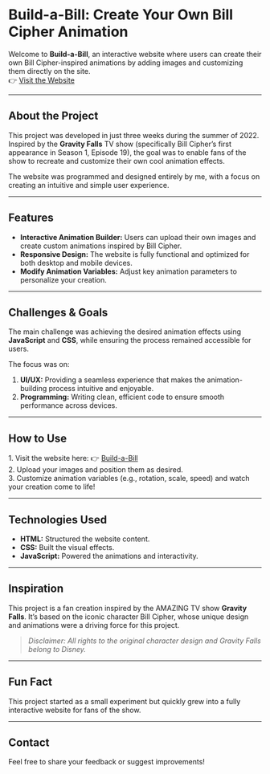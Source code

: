   <h1>Build-a-Bill: Create Your Own Bill Cipher Animation</h1>
  <p>
    Welcome to <strong>Build-a-Bill</strong>, an interactive website where users can create their own Bill Cipher-inspired animations by adding images and customizing them directly on the site.
    <br>
    👉 <a href="https://idont12.github.io/Build-a-bill/" target="_blank">Visit the Website</a>
  </p>
  
  <hr>
  
  <h2>About the Project</h2>
  <p>
    This project was developed in just three weeks during the summer of 2022. Inspired by the <strong>Gravity Falls</strong> TV show (specifically Bill Cipher’s first appearance in Season 1, Episode 19), the goal was to enable fans of the show to recreate and customize their own cool animation effects.
  </p>
  <p>
    The website was programmed and designed entirely by me, with a focus on creating an intuitive and simple user experience.
  </p>
  
  <hr>
  
  <h2>Features</h2>
  <ul>
    <li><strong>Interactive Animation Builder:</strong> Users can upload their own images and create custom animations inspired by Bill Cipher.</li>
    <li><strong>Responsive Design:</strong> The website is fully functional and optimized for both desktop and mobile devices.</li>
    <li><strong>Modify Animation Variables:</strong> Adjust key animation parameters to personalize your creation.</li>
  </ul>
  
  <hr>
  
  <h2>Challenges & Goals</h2>
  <p>
    The main challenge was achieving the desired animation effects using <strong>JavaScript</strong> and <strong>CSS</strong>, while ensuring the process remained accessible for users.
  </p>
  <p>
    The focus was on:
  </p>
  <ol>
    <li><strong>UI/UX:</strong> Providing a seamless experience that makes the animation-building process intuitive and enjoyable.</li>
    <li><strong>Programming:</strong> Writing clean, efficient code to ensure smooth performance across devices.</li>
  </ol>
  
  <hr>
  
  <h2>How to Use</h2>
  <p>
    1. Visit the website here: 👉 <a href="https://idont12.github.io/Build-a-bill/" target="_blank">Build-a-Bill</a>  
    <br>
    2. Upload your images and position them as desired.  
    <br>
    3. Customize animation variables (e.g., rotation, scale, speed) and watch your creation come to life!
  </p>
  
  <hr>
  
  <h2>Technologies Used</h2>
  <ul>
    <li><strong>HTML:</strong> Structured the website content.</li>
    <li><strong>CSS:</strong> Built the visual effects.</li>
    <li><strong>JavaScript:</strong> Powered the animations and interactivity.</li>
  </ul>
  
  <hr>
  
  <h2>Inspiration</h2>
  <p>
    This project is a fan creation inspired by the AMAZING TV show <strong>Gravity Falls</strong>. It’s based on the iconic character Bill Cipher, whose unique design and animations were a driving force for this project.
  </p>
  <blockquote>
    <em>Disclaimer: All rights to the original character design and Gravity Falls belong to Disney.</em>
  </blockquote>
  
  <hr>
  
  <h2>Fun Fact</h2>
  <p>
    This project started as a small experiment but quickly grew into a fully interactive website for fans of the show.
  </p>
  
  <hr>
  
  <h2>Contact</h2>
  <p>
    Feel free to share your feedback or suggest improvements!
  </p>
